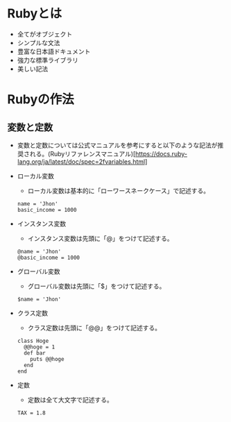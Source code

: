 # Rubyとは

- 全てがオブジェクト
- シンプルな文法
- 豊富な日本語ドキュメント
- 強力な標準ライブラリ
- 美しい記法

# Rubyの作法

## 変数と定数

- 変数と定数については公式マニュアルを参考にすると以下のような記法が推奨される。(Rubyリファレンスマニュアル)[https://docs.ruby-lang.org/ja/latest/doc/spec=2fvariables.html]

- ローカル変数
  - ローカル変数は基本的に「ローワースネークケース」で記述する。
  ```
  name = 'Jhon'
  basic_income = 1000
  ```
- インスタンス変数
  - インスタンス変数は先頭に「@」をつけて記述する。
  ```
  @name = 'Jhon'
  @basic_income = 1000
  ```
- グローバル変数
  - グローバル変数は先頭に「$」をつけて記述する。
  ```
  $name = 'Jhon'
  ``` 
- クラス定数
  - クラス定数は先頭に「@@」をつけて記述する。
  ```
  class Hoge
    @@hoge = 1
    def bar
      puts @@hoge
    end
  end
  ```
- 定数
  - 定数は全て大文字で記述する。
  ```
  TAX = 1.8
  ```
